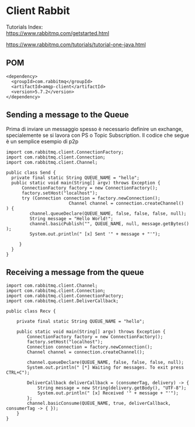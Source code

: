 # Client Rabbit 
Tutorials Index:  
https://www.rabbitmq.com/getstarted.html  

https://www.rabbitmq.com/tutorials/tutorial-one-java.html

## POM
```
<dependency>
  <groupId>com.rabbitmq</groupId>
  <artifactId>amqp-client</artifactId>
  <version>5.7.2</version>
</dependency>
```

## Sending a message to the Queue 
Prima di inviare un messaggio spesso è necessario definire un exchange, specialemente se si lavora con PS o  Topic Subscription.  Il codice che segue è un semplice esempio di p2p 
```
import com.rabbitmq.client.ConnectionFactory;
import com.rabbitmq.client.Connection;
import com.rabbitmq.client.Channel;

public class Send {
  private final static String QUEUE_NAME = "hello";
  public static void main(String[] argv) throws Exception {
      ConnectionFactory factory = new ConnectionFactory();
      factory.setHost("localhost");
      try (Connection connection = factory.newConnection();
                        Channel channel = connection.createChannel()  ) {
         channel.queueDeclare(QUEUE_NAME, false, false, false, null);
         String message = "Hello World!";
         channel.basicPublish("", QUEUE_NAME, null, message.getBytes() );
         System.out.println(" [x] Sent '" + message + "'");
     
     }
  }
}    
```

## Receiving a message from the queue
```  
import com.rabbitmq.client.Channel;
import com.rabbitmq.client.Connection;
import com.rabbitmq.client.ConnectionFactory;
import com.rabbitmq.client.DeliverCallback;

public class Recv {

    private final static String QUEUE_NAME = "hello";

    public static void main(String[] argv) throws Exception {
        ConnectionFactory factory = new ConnectionFactory();
        factory.setHost("localhost");
        Connection connection = factory.newConnection();
        Channel channel = connection.createChannel();

        channel.queueDeclare(QUEUE_NAME, false, false, false, null);
        System.out.println(" [*] Waiting for messages. To exit press CTRL+C");

        DeliverCallback deliverCallback = (consumerTag, delivery) -> {
            String message = new String(delivery.getBody(), "UTF-8");
            System.out.println(" [x] Received '" + message + "'");
        };
        channel.basicConsume(QUEUE_NAME, true, deliverCallback, consumerTag -> { });
    }
}

```
